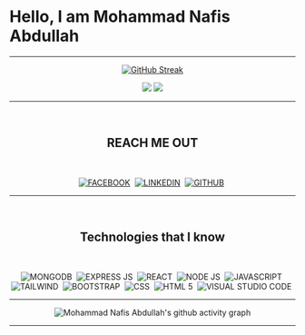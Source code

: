 # Hello, I am Mohammad Nafis Abdullah
 
<div align="center">

 <!-- ![ezgif-4-198654169e](https://user-images.githubusercontent.com/92919697/158129322-2403dc29-39ce-4ed5-aab2-13feacc46f79.gif) -->
 
 
 <hr>
 
 [![GitHub Streak](https://github-readme-streak-stats.herokuapp.com/?user=Mohammad-Nafis-Abdullah&theme=graywhite)](https://github.com/DenverCoder1/github-readme-streak-stats)
 
 <img src="https://github-readme-stats.vercel.app/api?username=Mohammad-Nafis-Abdullah&show_icons=true&theme=graywhite&line_height=40"> <img src="https://github-readme-stats.vercel.app/api/top-langs/?username=Mohammad-Nafis-Abdullah&theme=graywhite&hide_langs_below=1">
 
 <!-- <img width="550"  src="https://github-readme-stats.vercel.app/api/top-langs?username=Mohammad-Nafis-Abdullah&show_icons=true&locale=en&layout=compact" alt="Mohammad Nafis Abdullah" /> -->
 
 
 
 
<hr>

</br>

##  **REACH ME OUT**

</br>
 

<a href="https://www.facebook.com/mohammad.nafis.abdullah">![FACEBOOK](https://img.shields.io/badge/Facebook-1877F2?style=for-the-badge&logo=facebook&logoColor=white)</a>&nbsp;
<a href="www.linkedin.com/in/mohammad-nafis-abdullah">![LINKEDIN](https://img.shields.io/badge/LinkedIn-0077B5?style=for-the-badge&logo=linkedin&logoColor=white)</a>&nbsp;
<a href="https://github.com/Mohammad-Nafis-Abdullah">![GITHUB](https://img.shields.io/badge/GitHub-100000?style=for-the-badge&logo=github&logoColor=white)</a>&nbsp;


<hr>
</br>

## Technologies that I know

</br>


![MONGODB](https://img.shields.io/badge/MongoDB-4EA94B?style=for-the-badge&logo=mongodb&logoColor=white)&nbsp;
![EXPRESS JS](https://img.shields.io/badge/Express.js-000000?style=for-the-badge&logo=express&logoColor=white)&nbsp;
![REACT](https://img.shields.io/badge/React-20232A?style=for-the-badge&logo=react&logoColor=61DAFB)&nbsp;
![NODE JS](https://img.shields.io/badge/Node.js-339933?style=for-the-badge&logo=nodedotjs&logoColor=white)&nbsp;
![JAVASCRIPT](https://img.shields.io/badge/JavaScript-323330?style=for-the-badge&logo=javascript&logoColor=F7DF1E)&nbsp;
![TAILWIND](https://img.shields.io/badge/Tailwind_CSS-38B2AC?style=for-the-badge&logo=tailwind-css&logoColor=white)&nbsp;
![BOOTSTRAP](https://img.shields.io/badge/Bootstrap-563D7C?style=for-the-badge&logo=bootstrap&logoColor=white)&nbsp;
![CSS](https://img.shields.io/badge/CSS3-1572B6?style=for-the-badge&logo=css3&logoColor=white)&nbsp;
![HTML 5](https://img.shields.io/badge/HTML5-E34F26?style=for-the-badge&logo=html5&logoColor=white)&nbsp;
![VISUAL STUDIO CODE](https://img.shields.io/badge/Visual_Studio_Code-0078D4?style=for-the-badge&logo=visual%20studio%20code&logoColor=white)&nbsp;

<hr>

![Mohammad Nafis Abdullah's github activity graph](https://activity-graph.herokuapp.com/graph?username=Mohammad-Nafis-Abdullah&bg_color=dark&color=777777&line=5194f0&point=5194f0&area=&hide_border=)

</div>

<hr>
